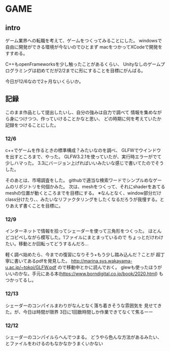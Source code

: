 
# GAME

## intro

ゲーム業界への転職を考えて、ゲームをつくってみることにした。
windowsで自由に開発ができる環境が今ないのでひとまず
macをつかってXCodeで開発をすすめる。

C++もopenFrameworksを少し触ったことがあるくらい、
Unityなしのゲームプログラミングは初めてだが2/2までに形にすることを目標にがんばる。

今日が12/6なので2ヶ月ないくらいか。


## 記録

このまま作品として提出したいし、自分の強みは自力で調べて
情報を集めながら身につけつつ、作っていけることかなと思い、
どの時期に何を考えていたか記録をつけることにした。

### 12/6

c++でゲームを作るときの標準構成？みたいなのを調べ、
GLFWでウインドウを出すところまで、やった。
GLFW3.2.1を使っていたが、実行時エラーがでて少しハマった。
3.3にバージョン上げればいいみたいな感じで書いてたのでそうした。

そのあとは、市場調査をした。
githubで適当な検索ワードでシンプルめなゲームのリポジトリを何個かみた。
次は、meshをつくって、それにshaderをあてるmeshの位置が動くところまでを目標にする。
※なんとなく、window部分だけclass分けたり、、みたいなリファクタリングをしたくなるだろうが我慢する。とりあえず書くことを目標に。



### 12/9

インターネットで情報を拾ってシェーダーを使って三角形をつくった。
ほとんどコピペしながら模写した。1ファイルにまとまっているので
ちょっとだけわけたい。移動とか回転ってどうするんだろ...

軽く調べ始めたら、今までの復習になりそう+もう少し踏み込んだ？ことが
超丁寧に書いてあるpdfを発見した。
http://marina.sys.wakayama-u.ac.jp/~tokoi/GLFW.pdf
ので移動中とかに読んでおく。
glewも使ったほうがいいのかな。手元にある本(https://www.borndigital.co.jp/book/2020.html)
もつかってるし。

### 12/13

シェーダーのコンパイルまわりがなんとなく落ち着きそうな雰囲気を
見せてきた。が、今日は時間が限界
3日に1回数時間しか作業できてなくて焦るーー




### 12/12

シェーダーのコンパイルらへんでつまる。
どうやら色んな方法があるみたい、とファイルをわけるのもなかなかうまくいかない




